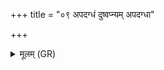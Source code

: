 +++
title = "०९ अपदग्धं दुष्वप्न्यम् अपदग्धा"

+++
<details><summary>मूलम् (GR)</summary>

अपदग्धं दुष्वप्न्यम्  
अपदग्धा अरातयः ।  
सर्वाश् च यातुधान्यः ॥
</details>